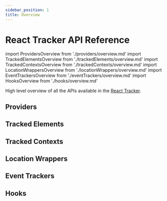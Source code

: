 ```yaml
---
sidebar_position: 1
title: Overview
---
```


# React Tracker API Reference

import ProvidersOverview from './providers/overview.md'
import TrackedElementsOverview from './trackedElements/overview.md'
import TrackedContextsOverview from './trackedContexts/overview.md'
import LocationWrappersOverview from './locationWrappers/overview.md'
import EventTrackersOverview from './eventTrackers/overview.md'
import HooksOverview from './hooks/overview.md'

High level overview of all the APIs available in the [React Tracker](/tracking/react/api-reference/ReactTracker.md).

## Providers
<ProvidersOverview />

## Tracked Elements
<TrackedElementsOverview />

## Tracked Contexts
<TrackedContextsOverview />

## Location Wrappers
<LocationWrappersOverview />

## Event Trackers
<EventTrackersOverview />

## Hooks
<HooksOverview />
